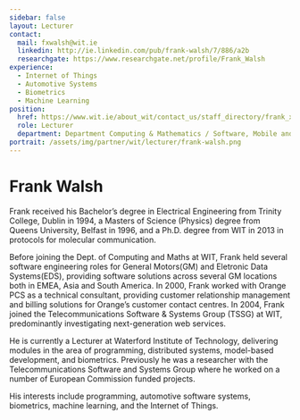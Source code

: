```yaml
---
sidebar: false
layout: Lecturer
contact:
  mail: fxwalsh@wit.ie
  linkedin: http://ie.linkedin.com/pub/frank-walsh/7/886/a2b
  researchgate: https://www.researchgate.net/profile/Frank_Walsh
experience:
  - Internet of Things
  - Automotive Systems
  - Biometrics
  - Machine Learning
position:
  href: https://www.wit.ie/about_wit/contact_us/staff_directory/frank_x_walsh
  role: Lecturer
  department: Department Computing & Mathematics / Software, Mobile and Web Development / Automotive, Automation & Internet of Things
portrait: /assets/img/partner/wit/lecturer/frank-walsh.png
---
```


# Frank Walsh

Frank received his Bachelor’s degree in Electrical Engineering from Trinity College, Dublin in 1994, a Masters of Science (Physics) degree from Queens University, Belfast in 1996, and a Ph.D. degree from WIT in 2013 in protocols for molecular communication.

<!-- more -->

Before joining the Dept. of Computing and Maths at WIT, Frank held several software engineering roles for General Motors(GM) and Eletronic Data Systems(EDS), providing software solutions across several GM locations both in EMEA, Asia and South America.
In 2000, Frank worked with Orange PCS as a technical consultant, providing customer relationship management and billing solutions for Orange’s customer contact centres.
In 2004, Frank joined the Telecommunications Software & Systems Group (TSSG) at WIT, predominantly investigating next-generation web services.

He is currently a Lecturer at Waterford Institute of Technology, delivering modules in the area of programming, distributed systems, model-based development, and biometrics.
Previously he was a researcher with the Telecommunications Software and Systems Group where he worked on a number of European Commission funded projects.

His interests include programming, automotive software systems, biometrics, machine learning, and the Internet of Things.
